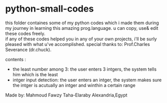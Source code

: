 # python-small-codes
this folder containes some of my python codes which i made them during my journey in learning this amazing prog.language. 
u can copy, use& edit these codes freely.  
if any of these codes helped you in any of your own projects, i'll be surly pleased with what u've accomplished. 
special thanks to: Prof.Charles Severance (dr.chuck). 

contents :
  - the least number among 3: the user enters 3 intgers, the system tells him which is the least
  - intger input detection: the user enters an intger, the system makes sure the intger is acutually an intger and winthin a certain range 

Made by: Mahmoud Fawzy Taha-Elaraby
Alexandria,Egypt
